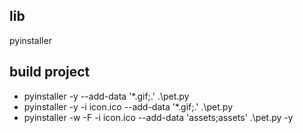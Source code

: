 ## lib
pyinstaller

## build project 
 - pyinstaller -y --add-data '*.gif;.' .\pet.py
 - pyinstaller -y -i icon.ico --add-data '*.gif;.' .\pet.py
 - pyinstaller -w -F -i icon.ico --add-data 'assets;assets' .\pet.py -y